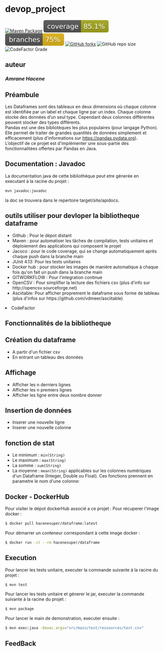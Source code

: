 # devop_project
[![Maven Package](https://github.com/hacenesuper/devop_project/actions/workflows/github_action.yaml/badge.svg)](https://github.com/hacenesuper/devop_project/actions/workflows/github_action.yaml)
![Coverage](.github/badges/jacoco.svg)
![Branches](.github/badges/branches.svg)
[![GitHub forks](https://img.shields.io/github/forks/YoussefElkasri/Dataframe)](https://github.com/hacenesuper/devop_project/network)
![GitHub repo size](https://img.shields.io/github/repo-size/hacenesuper/devop_project)
![CodeFactor Grade](https://img.shields.io/codefactor/grade/github/hacenesuper/devop_project)
## auteur 
### <i> Amrane Hacene </i>

## Préambule
Les Dataframes sont des tableaux en deux dimensions où chaque colonne est identifiée par un label et chaque ligne par un index. Chaque colonne stocke des données d’un seul type. Cependant deux colonnes différentes peuvent stocker des types différents.  
Pandas est une des bibliotèques les plus populaires (pour langage Python). Elle permet de traiter de grandes quantités de données simplement et efficacement (plus d'informations sur https://pandas.pydata.org).   
L’objectif de ce projet est d'implémenter une sous-partie des fonctionnalitées offertes par Pandas en Java.

## Documentation : Javadoc
La documentation java de cette bibliothèque peut etre génerée en executant  à la racine du projet : 
```sh
mvn javadoc:javadoc
```
la doc se trouvera dans le repertoire target/site/apidocs.
## outils utiliser pour devloper la bibliotheque dataframe 
  <ul><li>Github : Pour le dépot distant </li>
  <li>Maven : pour automatiser les tâches de compilation, tests unitaires et déploiement des applications qui composent le projet </li>
  <li>Jacoco : pour le code coverage, qui se change automatiquement après chaque push dans la branche main </li>
  <li>JUnit 4.13: Pour les tests unitaires </li>
  <li>Docker hub : pour stocker les images de manière automatique à chaque fois qu'on fait un push dans la branche main </li>
  <li>GITWORKFLOW :  Pour l'integration continue </li>
  <li>OpenCSV  :  Pour simplifier la lecture des fichiers csv (plus d'info sur http://opencsv.sourceforge.net) </li>
  <li>Asciitable: Pour afficher proprement le dataframe sous forme de tableau (plus d'infos sur https://github.com/vdmeer/asciitable) </li></ul>
<li>CodeFactor  </li>

## Fonctionnalités de la bibliotheque 
## Création du dataframe
  <ul><li>A partir d'un fichier csv </li>
  <li>En entrant un tableau des données </li></ul>

## Affichage 
  <ul><li>Afficher les n derniers lignes </li>
  <li>Afficher les n premiers lignes </li>
   <li>Afficher les ligne entre deux nombre donner  </li></ul>

## Insertion de données
  <ul><li>Inserer une nouvelle ligne </li>
  <li>Inserer une nouvelle colonne </li></ul>

## fonction de stat
- Le minimum : `min(String)`
- Le maximum : `max(String)`
- La somme   : `sum(String)`
- La moyenne : `mean(String)`
applicables sur les colonnes numériques d'un Dataframe (Integer, Double ou Float). Ces fonctions prennent en parametre le nom d'une colonne: 

## Docker - DockerHub
Pour visiter le dépot dockerHub associé a ce projet : 
Pour récuperer l'image docker :
```sh
$ docker pull hacenesuper/dataframe:latest
```
Pour démarrer un conteneur correspondant à cette image docker :
```sh
$ docker run -it --rm hacenesuper/dataframe
```

## Execution
Pour lancer les tests unitaire, executer la commande suivante à la racine du projet :
```sh
$ mvn test
```
Pour lancer les tests unitaire et génerer le jar, executer la commande suivante à la racine du projet :
```sh
$ mvn package
```
Pour lancer le main de demonstration, executer ensuite  :
```sh
$ mvn exec:java -Dexec.args="src/main/test/ressources/test.csv"
```
## FeedBack